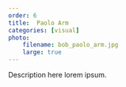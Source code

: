 ```yaml
---
order: 6
title:  Paolo Arm
categories: [visual]
photo:
    filename: bob_paolo_arm.jpg
    large: true
---
```


Description here lorem ipsum.